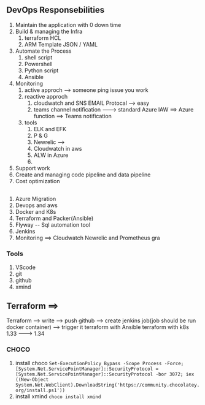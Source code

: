 ## DevOps Responsebilities
1. Maintain the application with 0 down time 
2. Build & managing the Infra 
   1. terraform  HCL 
   2. ARM Template  JSON / YAML
3. Automate the Process 
   1. shell script 
   2. Powershell 
   3. Python script 
   4. Ansible 
4. Monitoring 
   1. active approch  --> someone ping issue you work
   2. reactive approch 
       1. cloudwatch and SNS EMAIL Protocal  --> easy 
       2. teams channel notification   ---> standard Azure lAW ==> Azure function ==> Teams notification 
   3. tools 
      1. ELK and EFK 
      2. P & G
      3. Newrelic  --> 
      4. Cloudwatch in aws
      5. ALW in Azure
      6. 
5. Support work 
6. Create and managing code pipeline and data pipeline 
7. Cost optimization 


## 
1. Azure Migration
2. Devops and aws 
3. Docker and K8s
4. Terraform and Packer(Ansible) 
5. Flyway -- Sql automation tool
6. Jenkins
7. Monitoring ==> Cloudwatch Newrelic and Prometheus gra




### Tools
1. VScode
2. git
3. github 
4. xmind 

## Terraform ==> 
Terraform --> write --> push github  --> create jenkins job(job should be run docker container) --> trigger it
terraform with Ansible 
terraform with k8s 1.33 ---> 1.34 



### CHOCO
1. install choco ```Set-ExecutionPolicy Bypass -Scope Process -Force; [System.Net.ServicePointManager]::SecurityProtocol = [System.Net.ServicePointManager]::SecurityProtocol -bor 3072; iex ((New-Object System.Net.WebClient).DownloadString('https://community.chocolatey.org/install.ps1'))```
2. install xmind ```choco install xmind```

